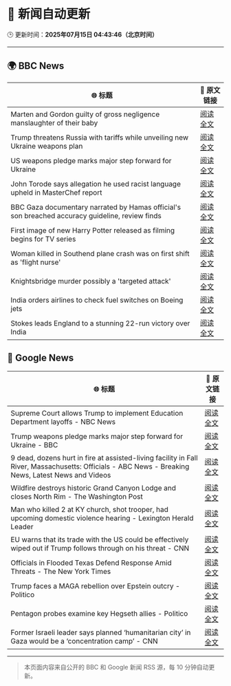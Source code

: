 # 🧠 新闻自动更新

🕒 更新时间：**2025年07月15日 04:43:46（北京时间）**

---

## 🌍 BBC News

| 🌐 标题 | 🔗 原文链接 |
|--------|-------------|
| Marten and Gordon guilty of gross negligence manslaughter of their baby | [阅读全文](https://www.bbc.com/news/articles/cjelz43ggp3o) |
| Trump threatens Russia with tariffs while unveiling new Ukraine weapons plan | [阅读全文](https://www.bbc.com/news/articles/czdv20v9lp1o) |
| US weapons pledge marks major step forward for Ukraine | [阅读全文](https://www.bbc.com/news/articles/cy4y2rv41pyo) |
| John Torode says allegation he used racist language upheld in MasterChef report | [阅读全文](https://www.bbc.com/news/articles/c8d68r07qq0o) |
| BBC Gaza documentary narrated by Hamas official's son breached accuracy guideline, review finds | [阅读全文](https://www.bbc.com/news/articles/cpwqpdy00w2o) |
| First image of new Harry Potter released as filming begins for TV series | [阅读全文](https://www.bbc.com/news/articles/cx2013yv182o) |
| Woman killed in Southend plane crash was on first shift as 'flight nurse' | [阅读全文](https://www.bbc.com/news/articles/cz9k2g9j8vno) |
| Knightsbridge murder possibly a 'targeted attack' | [阅读全文](https://www.bbc.com/news/articles/cev0p2lvd27o) |
| India orders airlines to check fuel switches on Boeing jets | [阅读全文](https://www.bbc.com/news/articles/c70xvx7zv2zo) |
| Stokes leads England to a stunning 22-run victory over India | [阅读全文](https://www.bbc.com/sport/cricket/articles/cp82pl85dl2o) |

## 📰 Google News

| 🌐 标题 | 🔗 原文链接 |
|--------|-------------|
| Supreme Court allows Trump to implement Education Department layoffs - NBC News | [阅读全文](https://news.google.com/rss/articles/CBMivgFBVV95cUxQNzRheXJWMnhKcG91UXBtSVMzdHZXYWd0STBQTUtBQlpFU01oT3BwNFFqOHI1Ulp2RlVlVnlMVWVFdzRPanhiMFhta04xeVRudVBKMjk4YkJLYXlkX2t1QVBlUWR4V1BNVlFoYkhGUTdId0RNbzd3OFRiMWd3aUVCZGRaU0RZekxqMUxORWo4eE5mZ2xKTl9yU0l0U2pYd1JRc0JOdWdvSjRPa0NXaFZVMmZTdXRxWGRBajNzUnpn0gFWQVVfeXFMUGE0Uk1YbENzMGRGS01XQzBKd3Z5d0R0YUVPYU4xMExxckE2b1dmNnozNi1HT3FTZ00zOGl3NzM1dzZXWmJwTDNjUk1Eb1dib0ZuUms1MlE?oc=5) |
| Trump weapons pledge marks major step forward for Ukraine - BBC | [阅读全文](https://news.google.com/rss/articles/CBMiWkFVX3lxTFA1TGZ5dXVUanJPX3NGb1NQNC1wbjBsVEI4ZDZkY2F0UFl3WENBZm9UaDdfNWtuSmdwdENraGpvMjFpMUtJN0VvaGNwdUx1cC1yYU43YVlQa09td9IBX0FVX3lxTE9PVTJuTWc3M29TZWpzSnhHeTZRWXVUcFBWTDdWZ1UyYlNwR1d4YVBGc1FyTkh4RWhxamhxM1c4cncwXzd6dzZSaHhTUmFTYUVuT2R2Vk9ORGFTdllJamlv?oc=5) |
| 9 dead, dozens hurt in fire at assisted-living facility in Fall River, Massachusetts: Officials - ABC News - Breaking News, Latest News and Videos | [阅读全文](https://news.google.com/rss/articles/CBMiqgFBVV95cUxNck5sZEdDZEdZVEh3aUtkY3o2VHpsME9zdUIwOGplRk50dE4tRTFaMWNGVEcyUGo5Sl93X21vVmpJemZ2a2FjS3hSOVJtdVVxR19PUVJxbDN1eVFUeFdCM2pWdHhGM2pvdG5HYVRsNzRKemtyaDAwNy1fX28yeUlLY1JpdFhZNlN2WFB5UmxYSE5hSVhKLXRHZ1h2WU92LXZQeEJEX1pCUGUwQdIBrwFBVV95cUxPRlFOeEVWS0VuemFBYnQyTE1pMTV1MjRtZlVFN2dEb2Z0d1BkSEgxTDhsVGlyS1dKMTNBdndJR0NYamJOMlZPM2RQV09IRjRTTE1CY3F2UDFhUTlqWkwyMG5WWF9wMW1WaElOM1l5OG50dUswNXo1Z3A3emFDdmt1VGJFYmRqYmJ3c0Q4MFF2cjU0cE5yX1hVdlRDT1NoOHMzWmVNYW9OS0Z1cmxXUWhn?oc=5) |
| Wildfire destroys historic Grand Canyon Lodge and closes North Rim - The Washington Post | [阅读全文](https://news.google.com/rss/articles/CBMiiAFBVV95cUxQTUtSczBTcElNSkczTzZSeDdQa1lGd3Z6QXc0RDFZMnVQaldSVXU2NXAwOFNNM2FkTmx6LU5Mc2liOGNvaFpCeWtFSGZEckFqdUNNcUJ2NUx0UGItUTB3cnlHUnJrT0x6bkczSDZELW9QSWFMazdfV3pOdEJJSk9Cb0hVV3Y0OU12?oc=5) |
| Man who killed 2 at KY church, shot trooper, had upcoming domestic violence hearing - Lexington Herald Leader | [阅读全文](https://news.google.com/rss/articles/CBMicEFVX3lxTE1fZTRXQ1pwXzlKUkpHdktxLWxGNDlXajQ1a3VXWmExN3FzbjlaY0hUZ0pzcGxYQzlCd2FpLWNkQkczQW9TenJ4bmdRYTR1dWwyRjBaaXNqU2lKb08zWHlvLVVsazg3T3c0TlotR2U1dXY?oc=5) |
| EU warns that its trade with the US could be effectively wiped out if Trump follows through on his threat - CNN | [阅读全文](https://news.google.com/rss/articles/CBMiggFBVV95cUxPQk0ydFdIejN6cUd5bkVJb2Z2ekM0NnRrV2lPTjVqZXRTVmRQTVJyN3JvS2xTeHVmMXpxLWE1dFRJbE4ybHVsTXRBcDdxTGhyNjlYTHRjc1NGNng1UGk0alFmUjVNck1PdllzSlByOFNDUVlqUi1lcnFMb3Q3MUNMMWxR0gGHAUFVX3lxTE5iR2tMcnVuVWdwZkp3MHhTQWZ1WXpzRzNkTFExT0NhWkxMM3ctQ1J3VFhoei1XYWtWcFlFNUxJSEVqeFAzcmZaNl9ZamNkcjBraWxPZDRYZlBncUZWY2loNXlpUWpKc0FJZUctdG84cWZtaGNKS01SQTFvYjVURlVILXdpMHlXWQ?oc=5) |
| Officials in Flooded Texas Defend Response Amid Threats - The New York Times | [阅读全文](https://news.google.com/rss/articles/CBMigAFBVV95cUxQeS01Ulh6QWxaZVBSWm1KeDlGSWliM2NHM09yRzgyUkt4LU9xQmwzNnhFazlKc1ViRWtvdVNkNE1GeTNtM3IzOThJZUxHeVZrajZaTktUcU5DTm83OHQ3LVBvZllXSEJvY2FPczhBeEJqelNveXNjUlZWMXhpVXlDbA?oc=5) |
| Trump faces a MAGA rebellion over Epstein outcry - Politico | [阅读全文](https://news.google.com/rss/articles/CBMiigFBVV95cUxOQkZTZGRNTTJyblFZYm45VDN1UmoyVnhpZ1o1U1FqN2huTmVSendFYjB4WFVqbWVLRm56Y0xoUWs4U3piWU5RYURLbkE3MUxPRUxxblJqYmE3ZHE1V015VkxsY0U2N0QzQVN3R0hJeFlvU3lSOGtoVnNWU1FBN09kMzRZNjlBNEhCVXc?oc=5) |
| Pentagon probes examine key Hegseth allies - Politico | [阅读全文](https://news.google.com/rss/articles/CBMijgFBVV95cUxNTGkyOENUR0V3cndERWVIaU9oVUpJcXpVN3lVZWc3UjQtdnZxd2xRSmFzeUMtMmg4V2E0NnNoWUVLa0FqN29CSHRQLVF4Z09YX0xSejFHMUVCbTBsVzU0RGdjVVZ0bjd0YndPU0ZkWXJqQUVnS25kUU1PZ3F5N2VzQzA2Q2RXaUhtUXVKVUpn?oc=5) |
| Former Israeli leader says planned ‘humanitarian city’ in Gaza would be a ‘concentration camp’ - CNN | [阅读全文](https://news.google.com/rss/articles/CBMikwFBVV95cUxOUmZ5RW1ramN3c2N5LWVzSGpNWGlSVXVuM2FDeHVVa0JDNVZlVWZwWVdIeXlQb29jTkV4aEt3bGZ4czgtYzlwcndrazVfWmRqaFctMW5KMURyY0FVUXVHTjhiNUtMLVpkUnZvOFNKZ0dQU1RuOG9IX3p1UWhWTmFVMnFHOWxEdjROb18tLWhHSmowNVHSAZgBQVVfeXFMT1Y2S2RMSFB1VUZKalMycmdxM3BCa1d1RDYydFFJTUMyYmdCcm4yODM5d1ZmQW1wd3d4ZnVFT1FBWTBSZnhZdmE0ZHFUaHhhNmdielh1a3ZvbG5lUFRuQVJjQW1WSzZmRDgwMWdZbkt1WmxpeDVrRHEwLVBYbGlwZjgtdktuOG5EN0daWmpmSHJIUkFsekFQNm8?oc=5) |

---
> 本页面内容来自公开的 BBC 和 Google 新闻 RSS 源，每 10 分钟自动更新。